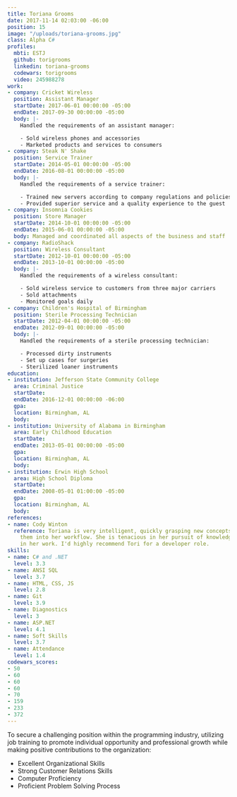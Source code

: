 ```yaml
---
title: Toriana Grooms
date: 2017-11-14 02:03:00 -06:00
position: 15
image: "/uploads/toriana-grooms.jpg"
class: Alpha C#
profiles:
  mbti: ESTJ
  github: torigrooms
  linkedin: toriana-grooms
  codewars: torigrooms
  video: 245988278
work:
- company: Cricket Wireless
  position: Assistant Manager
  startDate: 2017-06-01 00:00:00 -05:00
  endDate: 2017-09-30 00:00:00 -05:00
  body: |-
    Handled the requirements of an assistant manager:

    - Sold wireless phones and accessories
    - Marketed products and services to consumers
- company: Steak N' Shake
  position: Service Trainer
  startDate: 2014-05-01 00:00:00 -05:00
  endDate: 2016-08-01 00:00:00 -05:00
  body: |-
    Handled the requirements of a service trainer:

    - Trained new servers according to company regulations and policies
    - Provided superior service and a quality experience to the guest
- company: Insomnia Cookies
  position: Store Manager
  startDate: 2014-10-01 00:00:00 -05:00
  endDate: 2015-06-01 00:00:00 -05:00
  body: Managed and coordinated all aspects of the business and staff
- company: RadioShack
  position: Wireless Consultant
  startDate: 2012-10-01 00:00:00 -05:00
  endDate: 2013-10-01 00:00:00 -05:00
  body: |-
    Handled the requirements of a wireless consultant:

    - Sold wireless service to customers from three major carriers
    - Sold attachments
    - Monitored goals daily
- company: Children's Hospital of Birmingham
  position: Sterile Processing Technician
  startDate: 2012-04-01 00:00:00 -05:00
  endDate: 2012-09-01 00:00:00 -05:00
  body: |-
    Handled the requirements of a sterile processing technician:

    - Processed dirty instruments
    - Set up cases for surgeries
    - Sterilized loaner instruments
education:
- institution: Jefferson State Community College
  area: Criminal Justice
  startDate: 
  endDate: 2016-12-01 00:00:00 -06:00
  gpa: 
  location: Birmingham, AL
  body: 
- institution: University of Alabama in Birmingham
  area: Early Childhood Education
  startDate: 
  endDate: 2013-05-01 00:00:00 -05:00
  gpa: 
  location: Birmingham, AL
  body: 
- institution: Erwin High School
  area: High School Diploma
  startDate: 
  endDate: 2008-05-01 01:00:00 -05:00
  gpa: 
  location: Birmingham, AL
  body: 
references:
- name: Cody Winton
  reference: Toriana is very intelligent, quickly grasping new concepts and incorporating
    them into her workflow. She is tenacious in her pursuit of knowledge and exceptional
    in her work. I'd highly recommend Tori for a developer role.
skills:
- name: C# and .NET
  level: 3.3
- name: ANSI SQL
  level: 3.7
- name: HTML, CSS, JS
  level: 2.8
- name: Git
  level: 3.9
- name: Diagnostics
  level: 3
- name: ASP.NET
  level: 4.1
- name: Soft Skills
  level: 3.7
- name: Attendance
  level: 1.4
codewars_scores:
- 50
- 60
- 60
- 60
- 70
- 159
- 233
- 372
---
```


To secure a challenging position within the programming industry, utilizing job training to promote individual opportunity and professional growth while making positive contributions to the organization:

- Excellent Organizational Skills
- Strong Customer Relations Skills
- Computer Proficiency
- Proficient Problem Solving Process